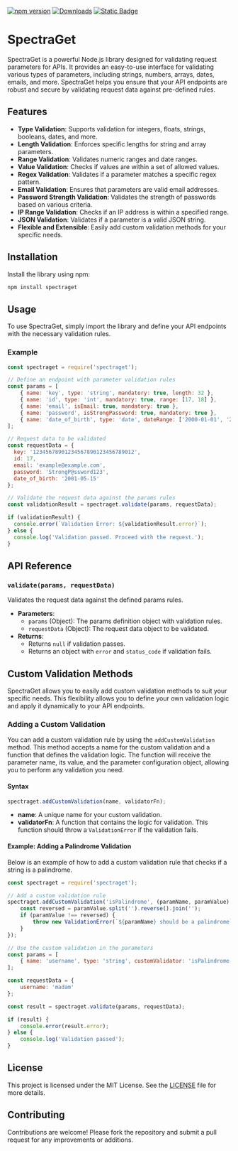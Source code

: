 [![npm version](https://img.shields.io/npm/v/spectraget)]([https://www.npmjs.com/package/spectraget](https://www.npmjs.com/package/spectraget))
[![Downloads](https://img.shields.io/npm/dt/spectraget)]([https://www.npmjs.com/package/spectraget)
[![Static Badge](https://img.shields.io/badge/Github-Spectraget-green?&link=https%3A%2F%2Fgithub.com%2FPupariaa%2Fspectraget)](https%3A%2F%2Fgithub.com%2FPupariaa%2Fspectraget)

# SpectraGet

SpectraGet is a powerful Node.js library designed for validating request parameters for APIs. It provides an easy-to-use interface for validating various types of parameters, including strings, numbers, arrays, dates, emails, and more. SpectraGet helps you ensure that your API endpoints are robust and secure by validating request data against pre-defined rules.

## Features

- **Type Validation**: Supports validation for integers, floats, strings, booleans, dates, and more.
- **Length Validation**: Enforces specific lengths for string and array parameters.
- **Range Validation**: Validates numeric ranges and date ranges.
- **Value Validation**: Checks if values are within a set of allowed values.
- **Regex Validation**: Validates if a parameter matches a specific regex pattern.
- **Email Validation**: Ensures that parameters are valid email addresses.
- **Password Strength Validation**: Validates the strength of passwords based on various criteria.
- **IP Range Validation**: Checks if an IP address is within a specified range.
- **JSON Validation**: Validates if a parameter is a valid JSON string.
- **Flexible and Extensible**: Easily add custom validation methods for your specific needs.

## Installation

Install the library using npm:

```bash
npm install spectraget
```

## Usage

To use SpectraGet, simply import the library and define your API endpoints with the necessary validation rules.

### Example

```javascript
const spectraget = require('spectraget');

// Define an endpoint with parameter validation rules
const params = [
    { name: 'key', type: 'string', mandatory: true, length: 32 },
    { name: 'id', type: 'int', mandatory: true, range: [17, 18] },
    { name: 'email', isEmail: true, mandatory: true },
    { name: 'password', isStrongPassword: true, mandatory: true },
    { name: 'date_of_birth', type: 'date', dateRange: ['2000-01-01', '2023-12-31'] }
];

// Request data to be validated
const requestData = {
  key: '12345678901234567890123456789012',
  id: 17,
  email: 'example@example.com',
  password: 'StrongP@ssword123',
  date_of_birth: '2001-05-15'
};

// Validate the request data against the params rules
const validationResult = spectraget.validate(params, requestData);

if (validationResult) {
  console.error(`Validation Error: ${validationResult.error}`);
} else {
  console.log('Validation passed. Proceed with the request.');
}
```

## API Reference

### `validate(params, requestData)`

Validates the request data against the defined params rules.

- **Parameters**:
  - `params` (Object): The params definition object with validation rules.
  - `requestData` (Object): The request data object to be validated.
- **Returns**:
  - Returns `null` if validation passes.
  - Returns an object with `error` and `status_code` if validation fails.

## Custom Validation Methods

SpectraGet allows you to easily add custom validation methods to suit your specific needs. This flexibility allows you to define your own validation logic and apply it dynamically to your API endpoints.

### Adding a Custom Validation

You can add a custom validation rule by using the `addCustomValidation` method. This method accepts a name for the custom validation and a function that defines the validation logic. The function will receive the parameter name, its value, and the parameter configuration object, allowing you to perform any validation you need.

#### Syntax

```js 
spectraget.addCustomValidation(name, validatorFn);
```

- **name**: A unique name for your custom validation.
- **validatorFn**: A function that contains the logic for validation. This function should throw a `ValidationError` if the validation fails.

#### Example: Adding a Palindrome Validation

Below is an example of how to add a custom validation rule that checks if a string is a palindrome.

```javascript
const spectraget = require('spectraget');

// Add a custom validation rule
spectraget.addCustomValidation('isPalindrome', (paramName, paramValue) => {
    const reversed = paramValue.split('').reverse().join('');
    if (paramValue !== reversed) {
        throw new ValidationError(`${paramName} should be a palindrome`);
    }
});

// Use the custom validation in the parameters
const params = [
    { name: 'username', type: 'string', customValidator: 'isPalindrome', mandatory: true }
];

const requestData = {
    username: 'madam'
};

const result = spectraget.validate(params, requestData);

if (result) {
    console.error(result.error);
} else {
    console.log('Validation passed');
}
```

## License

This project is licensed under the MIT License. See the [LICENSE](LICENSE) file for more details.

## Contributing

Contributions are welcome! Please fork the repository and submit a pull request for any improvements or additions.
